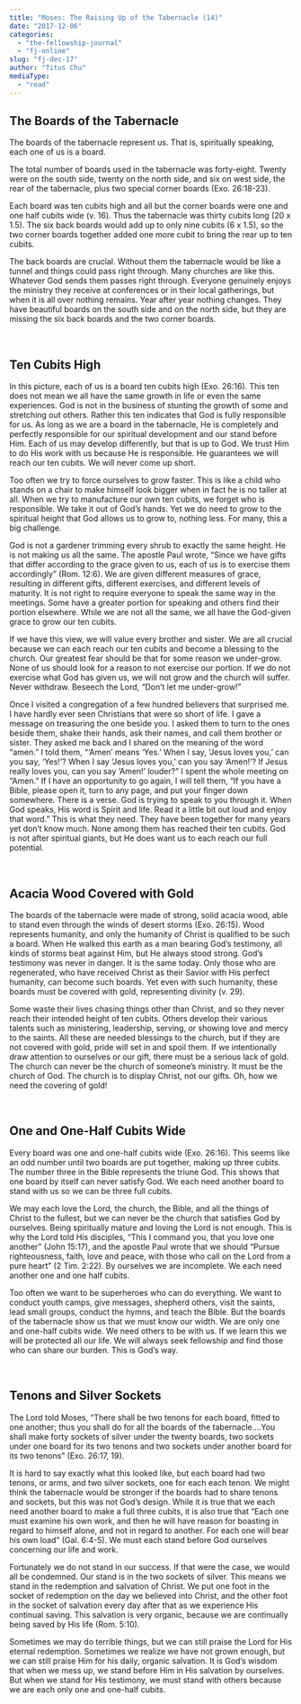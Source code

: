 ```yaml
---
title: "Moses: The Raising Up of the Tabernacle (14)"
date: "2017-12-06"
categories: 
  - "the-fellowship-journal"
  - "fj-online"
slug: "fj-dec-17"
author: "Titus Chu"
mediaType: 
  - "read"
---
```


## The Boards of the Tabernacle

The boards of the tabernacle represent us. That is, spiritually speaking, each one of us is a board.

The total number of boards used in the tabernacle was forty-eight. Twenty were on the south side, twenty on the north side, and six on west side, the rear of the tabernacle, plus two special corner boards (Exo. 26:18-23).

Each board was ten cubits high and all but the corner boards were one and one half cubits wide (v. 16). Thus the tabernacle was thirty cubits long (20 x 1.5). The six back boards would add up to only nine cubits (6 x 1.5), so the two corner boards together added one more cubit to bring the rear up to ten cubits.

The back boards are crucial. Without them the tabernacle would be like a tunnel and things could pass right through. Many churches are like this. Whatever God sends them passes right through. Everyone genuinely enjoys the ministry they receive at conferences or in their local gatherings, but when it is all over nothing remains. Year after year nothing changes. They have beautiful boards on the south side and on the north side, but they are missing the six back boards and the two corner boards.

 

## Ten Cubits High

In this picture, each of us is a board ten cubits high (Exo. 26:16). This ten does not mean we all have the same growth in life or even the same experiences. God is not in the business of stunting the growth of some and stretching out others. Rather this ten indicates that God is fully responsible for us. As long as we are a board in the tabernacle, He is completely and perfectly responsible for our spiritual development and our stand before Him. Each of us may develop differently, but that is up to God. We trust Him to do His work with us because He is responsible. He guarantees we will reach our ten cubits. We will never come up short.

Too often we try to force ourselves to grow faster. This is like a child who stands on a chair to make himself look bigger when in fact he is no taller at all. When we try to manufacture our own ten cubits, we forget who is responsible. We take it out of God’s hands. Yet we do need to grow to the spiritual height that God allows us to grow to, nothing less. For many, this a big challenge.

God is not a gardener trimming every shrub to exactly the same height. He is not making us all the same. The apostle Paul wrote, “Since we have gifts that differ according to the grace given to us, each of us is to exercise them accordingly” (Rom. 12:6). We are given different measures of grace, resulting in different gifts, different exercises, and different levels of maturity. It is not right to require everyone to speak the same way in the meetings. Some have a greater portion for speaking and others find their portion elsewhere. While we are not all the same, we all have the God-given grace to grow our ten cubits.

If we have this view, we will value every brother and sister. We are all crucial because we can each reach our ten cubits and become a blessing to the church. Our greatest fear should be that for some reason we under-grow. None of us should look for a reason to not exercise our portion. If we do not exercise what God has given us, we will not grow and the church will suffer. Never withdraw. Beseech the Lord, “Don’t let me under-grow!”

Once I visited a congregation of a few hundred believers that surprised me. I have hardly ever seen Christians that were so short of life. I gave a message on treasuring the one beside you. I asked them to turn to the ones beside them, shake their hands, ask their names, and call them brother or sister. They asked me back and I shared on the meaning of the word “amen.” I told them, “‘Amen’ means ‘Yes.’ When I say, ‘Jesus loves you,’ can you say, ‘Yes!’? When I say ‘Jesus loves you,’ can you say ‘Amen!’? If Jesus really loves you, can you say ‘Amen!’ louder?” I spent the whole meeting on “Amen.” If I have an opportunity to go again, I will tell them, “If you have a Bible, please open it, turn to any page, and put your finger down somewhere. There is a verse. God is trying to speak to you through it. When God speaks, His word is Spirit and life. Read it a little bit out loud and enjoy that word.” This is what they need. They have been together for many years yet don’t know much. None among them has reached their ten cubits. God is not after spiritual giants, but He does want us to each reach our full potential.

 

## Acacia Wood Covered with Gold

The boards of the tabernacle were made of strong, solid acacia wood, able to stand even through the winds of desert storms (Exo. 26:15). Wood represents humanity, and only the humanity of Christ is qualified to be such a board. When He walked this earth as a man bearing God’s testimony, all kinds of storms beat against Him, but He always stood strong. God’s testimony was never in danger. It is the same today. Only those who are regenerated, who have received Christ as their Savior with His perfect humanity, can become such boards. Yet even with such humanity, these boards must be covered with gold, representing divinity (v. 29).

Some waste their lives chasing things other than Christ, and so they never reach their intended height of ten cubits. Others develop their various talents such as ministering, leadership, serving, or showing love and mercy to the saints. All these are needed blessings to the church, but if they are not covered with gold, pride will set in and spoil them. If we intentionally draw attention to ourselves or our gift, there must be a serious lack of gold. The church can never be the church of someone’s ministry. It must be the church of God. The church is to display Christ, not our gifts. Oh, how we need the covering of gold!

 

## One and One-Half Cubits Wide

Every board was one and one-half cubits wide (Exo. 26:16). This seems like an odd number until two boards are put together, making up three cubits. The number three in the Bible represents the triune God. This shows that one board by itself can never satisfy God. We each need another board to stand with us so we can be three full cubits.

We may each love the Lord, the church, the Bible, and all the things of Christ to the fullest, but we can never be the church that satisfies God by ourselves. Being spiritually mature and loving the Lord is not enough. This is why the Lord told His disciples, “This I command you, that you love one another” (John 15:17), and the apostle Paul wrote that we should “Pursue righteousness, faith, love and peace, with those who call on the Lord from a pure heart” (2 Tim. 2:22). By ourselves we are incomplete. We each need another one and one half cubits.

Too often we want to be superheroes who can do everything. We want to conduct youth camps, give messages, shepherd others, visit the saints, lead small groups, conduct the hymns, and teach the Bible. But the boards of the tabernacle show us that we must know our width. We are only one and one-half cubits wide. We need others to be with us. If we learn this we will be protected all our life. We will always seek fellowship and find those who can share our burden. This is God’s way.

 

## Tenons and Silver Sockets

The Lord told Moses, “There shall be two tenons for each board, fitted to one another; thus you shall do for all the boards of the tabernacle….You shall make forty sockets of silver under the twenty boards, two sockets under one board for its two tenons and two sockets under another board for its two tenons” (Exo. 26:17, 19).

It is hard to say exactly what this looked like, but each board had two tenons, or arms, and two silver sockets, one for each each tenon. We might think the tabernacle would be stronger if the boards had to share tenons and sockets, but this was not God’s design. While it is true that we each need another board to make a full three cubits, it is also true that “Each one must examine his own work, and then he will have reason for boasting in regard to himself alone, and not in regard to another. For each one will bear his own load” (Gal. 6:4-5). We must each stand before God ourselves concerning our life and work.

Fortunately we do not stand in our success. If that were the case, we would all be condemned. Our stand is in the two sockets of silver. This means we stand in the redemption and salvation of Christ. We put one foot in the socket of redemption on the day we believed into Christ, and the other foot in the socket of salvation every day after that as we experience His continual saving. This salvation is very organic, because we are continually being saved by His life (Rom. 5:10).

Sometimes we may do terrible things, but we can still praise the Lord for His eternal redemption. Sometimes we realize we have not grown enough, but we can still praise Him for his daily, organic salvation. It is God’s wisdom that when we mess up, we stand before Him in His salvation by ourselves. But when we stand for His testimony, we must stand with others because we are each only one and one-half cubits.
